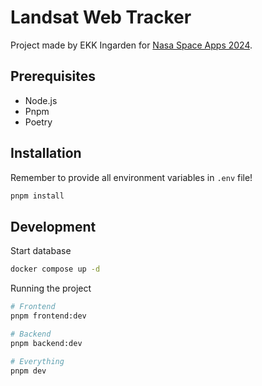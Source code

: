 # Landsat Web Tracker

Project made by EKK Ingarden for [Nasa Space Apps 2024](https://www.spaceappschallenge.org/).

## Prerequisites
- Node.js
- Pnpm
- Poetry

## Installation
Remember to provide all environment variables in `.env` file!
```bash
pnpm install
```

## Development
Start database
```bash
docker compose up -d
```
Running the project
```bash
# Frontend
pnpm frontend:dev

# Backend
pnpm backend:dev

# Everything
pnpm dev
```